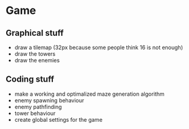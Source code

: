 Game
====
Graphical stuff
---------------
- draw a tilemap (32px because some people think 16 is not enough)
- draw the towers
- draw the enemies

Coding stuff
------------
- make a working and optimalized maze generation algorithm
- enemy spawning behaviour
- enemy pathfinding
- tower behaviour
- create global settings for the game
